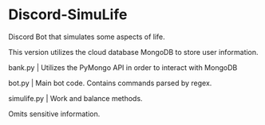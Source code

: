 # Discord-SimuLife

Discord Bot that simulates some aspects of life.

This version utilizes the cloud database MongoDB to store user information.

bank.py | Utilizes the PyMongo API in order to interact with MongoDB

bot.py | Main bot code. Contains commands parsed by regex.

simulife.py | Work and balance methods.

Omits sensitive information.
